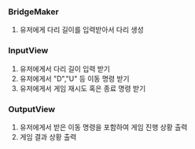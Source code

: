 ### BridgeMaker
1. 유저에게 다리 길이를 입력받아서 다리 생성

### InputView
1. 유저에게서 다리 길이 입력 받기
2. 유저에게서 "D","U" 등 이동 명령 받기
3. 유저에게서 게임 재시도 혹은 종료 명령 받기

### OutputView
1. 유저에게서 받은 이동 명령을 포함하여 게임 진행 상황 출력
2. 게임 결과 상황 출력